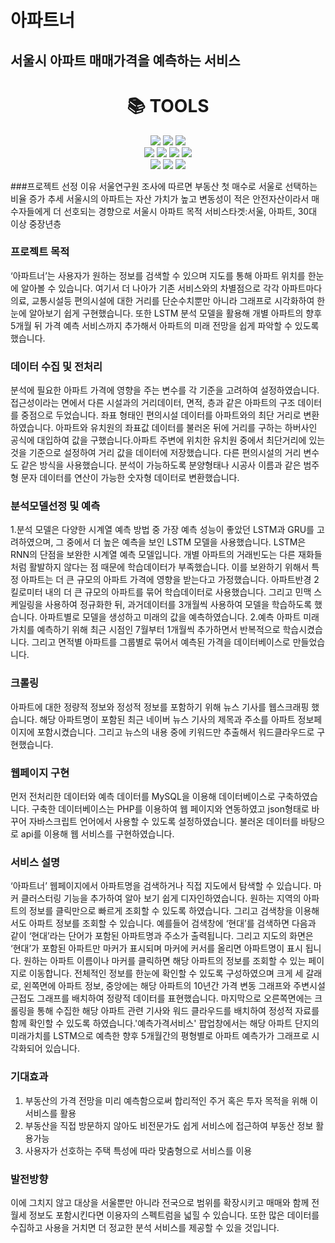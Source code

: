 # 아파트너
## 서울시 아파트 매매가격을 예측하는 서비스

<div align=center><h1>📚 TOOLS</h1></div>

<div align=center> 
  <img src="https://img.shields.io/badge/Apache-D22128?style=for-the-badge&logo=Apache&logoColor=white"> 
  <img src="https://img.shields.io/badge/R-276DC3?style=for-the-badge&logo=R&logoColor=white">
  <img src="https://img.shields.io/badge/python-3776AB?style=for-the-badge&logo=python&logoColor=white"> 
  <br>
  
  <img src="https://img.shields.io/badge/html5-E34F26?style=for-the-badge&logo=html5&logoColor=white"> 
  <img src="https://img.shields.io/badge/css-1572B6?style=for-the-badge&logo=css3&logoColor=white"> 
  <img src="https://img.shields.io/badge/javascript-F7DF1E?style=for-the-badge&logo=javascript&logoColor=black"> 
  <img src="https://img.shields.io/badge/jquery-0769AD?style=for-the-badge&logo=jquery&logoColor=white">
  <br>
  
  <img src="https://img.shields.io/badge/PHP-777BB4?style=for-the-badge&logo=PHP&logoColor=white"> 
  <img src="https://img.shields.io/badge/mysql-4479A1?style=for-the-badge&logo=mysql&logoColor=white"> 
  <img src="https://img.shields.io/badge/phpmyadmin-6C78AF?style=for-the-badge&logo=phpmyadmin&logoColor=white"> 
  <br>

</div>


###프로젝트 선정 이유
서울연구원 조사에 따르면 부동산 첫 매수로 서울로 선택하는 비율 증가 추세
서울시의 아파트는 자산 가치가 높고 변동성이 적은 안전자산이라서 매수자들에게 더 선호되는 경향으로 서울시 아파트 목적
서비스타겟:서울, 아파트, 30대 이상 중장년층
### 프로젝트 목적
‘아파트너’는 사용자가 원하는 정보를 검색할 수 있으며 지도를 통해 아파트 위치를 한눈에 알아볼 수 있습니다. 여기서 더 나아가 기존 서비스와의 차별점으로 각각 아파트마다 의료, 교통시설등 편의시설에 대한 거리를 단순수치뿐만 아니라 그래프로 시각화하여 한눈에 알아보기 쉽게 구현했습니다.
또한 LSTM 분석 모델을 활용해 개별 아파트의 향후 5개월 뒤 가격 예측 서비스까지 추가해서 아파트의 미래 전망을 쉽게 파악할 수 있도록 했습니다.

### 데이터 수집 및 전처리
분석에 필요한 아파트 가격에 영향을 주는 변수를 각 기준을 고려하여 설정하였습니다. 접근성이라는 면에서 다른 시설과의 거리데이터, 면적, 층과 같은 아파트의 구조 데이터를 중점으로 두었습니다.
좌표 형태인 편의시설 데이터를 아파트와의 최단 거리로 변환하였습니다.
아파트와 유치원의 좌표값 데이터를 불러온 뒤에 거리를 구하는 하버사인 공식에 대입하여  값을 구했습니다.아파트 주변에 위치한 유치원 중에서 최단거리에 있는 것을 기준으로 설정하여 거리 값을 데이터에 저장했습니다. 다른 편의시설의 거리 변수도 같은 방식을 사용했습니다.
분석이 가능하도록 분양형태나 시공사 이름과 같은 범주형 문자 데이터를 연산이 가능한 숫자형 데이터로 변환했습니다.

### 분석모델선정 및 예측
1.분석 모델은 다양한 시계열 예측 방법 중 가장 예측 성능이 좋았던 LSTM과 GRU를 고려하였으며, 그 중에서 더 높은 예측을 보인 LSTM 모델을 사용했습니다.
LSTM은 RNN의 단점을 보완한 시계열 예측 모델입니다. 개별 아파트의 거래빈도는 다른 재화들처럼 활발하지 않다는 점 때문에 학습데이터가 부족했습니다. 이를 보완하기 위해서  특정 아파트는 더 큰 규모의 아파트 가격에 영향을 받는다고 가정했습니다. 아파트반경 2킬로미터 내의 더 큰 규모의 아파트를 묶어 학습데이터로 사용했습니다. 
그리고 민맥 스케일링을 사용하여 정규화한 뒤, 과거데이터를 3개월씩 사용하여 모델을 학습하도록 했습니다. 아파트별로 모델을 생성하고 미래의  값을 예측하였습니다.
2.예측
아파트 미래가치를 예측하기 위해 최근 시점인 7월부터 1개월씩 추가하면서 반복적으로 학습시켰습니다. 그리고 면적별 아파트를 그룹별로 묶어서 예측된 가격을 데이터베이스로 만들었습니다.

### 크롤링
아파트에 대한 정량적 정보와 정성적 정보를 포함하기 위해  뉴스 기사를 웹스크래핑 했습니다. 해당 아파트명이 포함된 최근 네이버 뉴스 기사의 제목과 주소를 아파트 정보페이지에 포함시켰습니다. 
그리고 뉴스의 내용 중에 키워드만 추출해서 워드클라우드로 구현했습니다.

### 웹페이지 구현
먼저 전처리한 데이터와 예측 데이터를 MySQL을 이용해 데이터베이스로 구축하였습니다.
구축한 데이터베이스는 PHP를 이용하여 웹 페이지와 연동하였고  json형태로 바꾸어 자바스크립트 언어에서 사용할 수 있도록 설정하였습니다.
불러온 데이터를 바탕으로 api를 이용해 웹 서비스를 구현하였습니다.

### 서비스 설명
‘아파트너’ 웹페이지에서 아파트명을 검색하거나 직접 지도에서 탐색할 수 있습니다.
마커 클러스터링 기능을 추가하여  알아 보기 쉽게 디자인하였습니다. 원하는 지역의 아파트의 정보를 클릭만으로 빠르게 조회할 수 있도록 하였습니다.
그리고 검색창을 이용해서도 아파트 정보를 조회할 수 있습니다. 예를들어 검색창에  ‘현대’를 검색하면 다음과 같이 ‘현대’라는 단어가 포함된 아파트명과 주소가 출력됩니다. 그리고 지도의 화면은 ‘현대’가 포함된 아파트만 마커가 표시되며 마커에 커서를 올리면 아파트명이 표시 됩니다.
원하는 아파트 이름이나 마커를 클릭하면 해당 아파트의 정보를 조회할 수 있는 페이지로 이동합니다. 전체적인 정보를 한눈에 확인할 수 있도록 구성하였으며 크게 세 갈래로, 왼쪽면에 아파트 정보, 중앙에는 해당 아파트의 10년간 가격 변동 그래프와 주변시설 근접도 그래프를 배치하여 정량적 데이터를 표현했습니다. 마지막으로 오른쪽면에는 크롤링을 통해 수집한 해당 아파트 관련 기사와 워드 클라우드를 배치하여 정성적 자료를 함께 확인할 수 있도록 하였습니다.'예측가격서비스' 팝업창에서는 해당 아파트 단지의 미래가치를  LSTM으로 예측한 향후 5개월간의 평형별로 아파트 예측가가 그래프로 시각화되어 있습니다.

### 기대효과
1. 부동산의 가격 전망을 미리 예측함으로써 합리적인 주거 혹은 투자 목적을 위해 이 서비스를 활용
2. 부동산을 직접 방문하지 않아도 비전문가도 쉽게 서비스에 접근하여 부동산 정보 활용가능
3. 사용자가 선호하는 주택 특성에 따라 맞춤형으로 서비스를 이용

### 발전방향
이에 그치지 않고 대상을 서울뿐만 아니라 전국으로 범위를 확장시키고 매매와 함께 전월세 정보도 포함시킨다면 이용자의 스펙트럼을 넓힐 수 있습니다. 또한 많은 데이터를 수집하고 사용을 거치면 더 정교한 분석 서비스를 제공할 수 있을 것입니다.

